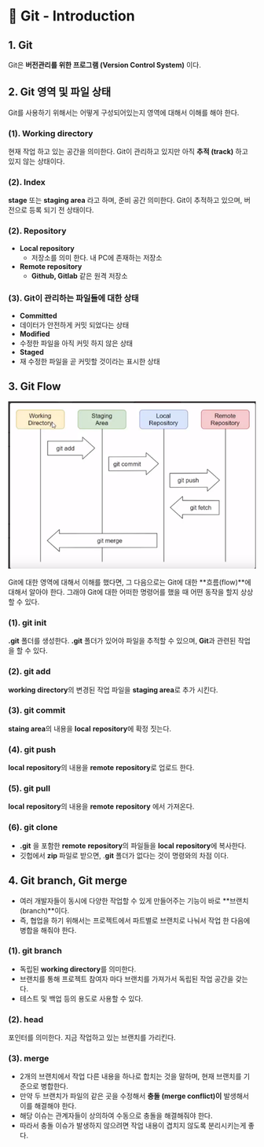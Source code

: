 # 📄 Git - Introduction

## 1. Git 

Git은 **버전관리를 위한 프로그램 \(Version Control System\)** 이다.

## 2. Git  영역 및 파일 상태

Git를 사용하기 위해서는 어떻게 구성되어있는지 영역에 대해서 이해를 해야 한다.

### \(1\). Working  directory

현재 작업 하고 있는 공간을 의미한다. Git이 관리하고 있지만 아직 **추적 \(track\)** 하고 있지 않는 상태이다.

### \(2\). Index

**stage** 또는 **staging area** 라고 하며,  준비 공간 의미한다. Git이 추적하고 있으며, 버전으로 등록 되기 전 상태이다.

### \(2\). R**epository**

* **Local repository** 
  * 저장소를 의미 한다.  내 PC에 존재하는 저장소 
* **Remote repository** 
  * **Github, Gitlab** 같은 원격 저장소 

### **\(3\). Git이 관리하는 파일들에 대한 상태**

*  **Committed**
  * 데이터가 안전하게 커밋 되었다는 상태
*  **Modified**
  * 수정한 파일을 아직 커밋 하지 않은 상태 
*  **Staged**
  * 재 수정한 파일을 곧 커밋할 것이라는 표시한 상태

## 3. Git Flow

![](../.gitbook/assets/img.png)

Git에 대한 영역에 대해서 이해를 했다면,  그 다음으로는 Git에 대한 **흐름\(flow\)**에 대해서 알아야 한다. 그래야 Git에 대한 어떠한 명령어를 했을 때 어떤 동작을 할지 상상할 수 있다. 

### \(1\). git init

**.git** 폴더를 생성한다. **.git** 폴더가 있어야 파일을 추적할 수 있으며, **Git**과 관련된 작업을 할 수 있다.

### \(2\). git add

**working directory**의 변경된 작업 파일을 **staging area**로 추가 시킨다.

### \(3\). git commit

**staing area**의 내용을  **local**  **repository**에 확정 짓는다.

### \(4\). git push

**local**  **repository**의 내용을 **remote**  **repository**로 업로드 한다.

### \(5\). git pull

**local**  **repository**의 내용을 **remote**  **repository** 에서  가져온다.

### \(6\). git clone

* **.git** 을 포함한 **remote**  **repository**의 파일들을 **local**  **repository**에 복사한다. 
* 깃헙에서 **zip** 파일로 받으면, .**git** 폴더가 없다는 것이 명령와의 차점 이다.

## 4. Git branch, Git merge

* 여러 개발자들이 동시에 다양한 작업할 수 있게 만들어주는 기능이 바로 **브랜치\(branch\)**이다.  
* 즉, 협업을 하기 위해서는 프로젝트에서 파트별로 브랜치로 나눠서 작업 한 다음에 병합을 해줘야 한다.

### \(1\). git branch

* 독립된  **working directory**를 의미한다.
*  브랜치를 통해 프로젝트 참여자 마다 브랜치를 가져가서 독립된 작업 공간을 갖는다.
*  테스트 및 백업 등의 용도로 사용할 수 있다.

### \(2\). head

포인터를 의미한다. 지금 작업하고 있는 브랜치를 가리킨다.

### \(3\). merge

* 2개의 브랜치에서 작업 다른 내용을 하나로 합치는 것을 말하며, 현재 브랜치를 기준으로 병합한다.
*  만약 두 브랜치가 파일의 같은 곳을 수정해서 **충돌 \(merge conflict\)이** 발생해서 이를 해결해야 한다. 
  *  해당 이슈는 관계자들이 상의하여 수동으로 충돌을 해결해줘야 한다. 
  *  따라서 충돌 이슈가 발생하지 않으려면 작업 내용이 겹치지 않도록 분리시키는게 좋다.







